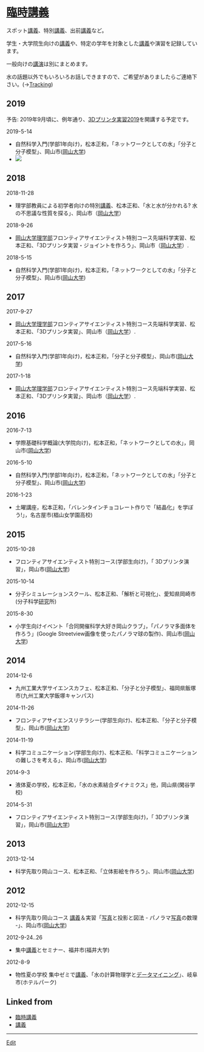 ---
---
# [臨時講義](/臨時講義)

スポット[講義](/講義)、特別[講義](/講義)、出前[講義](/講義)など。

学生・大学院生向けの[講義](/講義)や、特定の学年を対象とした[講義](/講義)や演習を記録しています。

一般向けの[講演](/講演)は別にまとめます。

水の話題以外でもいろいろお話しできますので、ご希望がありましたらご連絡下さい。(→[Tracking](/Tracking))



## 2019

予告: 2019年9月頃に、例年通り、[3Dプリンタ実習2019](/3Dプリンタ実習2019)を開講する予定です。









2019-5-14


* 自然科学入門(学部1年向け)，松本正和，「ネットワークとしての水」「分子と分子模型」、岡山市([岡山大学](/岡山大学))
* ![](https://i.gyazo.com/7e3296f6ffeda1ab930217ffbdb3234e.jpg)



## 2018

2018-11-28


* 理学部教員による初学者向けの特別[講義](/講義)、松本正和、「水と水が分かれる? 水の不思議な性質を探る」、岡山市（[岡山大学](/岡山大学)）

2018-9-26


* [岡山大学理学部](/岡山大学理学部)フロンティアサイエンティスト特別コース先端科学実習、松本正和、「3Dプリンタ実習・ジョイントを作ろう」、岡山市（[岡山大学](/岡山大学)）.

2018-5-15


* 自然科学入門(学部1年向け)，松本正和，「ネットワークとしての水」「分子と分子模型」、岡山市([岡山大学](/岡山大学))



## 2017

2017-9-27


* [岡山大学理学部](/岡山大学理学部)フロンティアサイエンティスト特別コース先端科学実習、松本正和、「3Dプリンタ実習」、岡山市（[岡山大学](/岡山大学)）.

2017-5-16


* 自然科学入門(学部1年向け)，松本正和，「分子と分子模型」、岡山市([岡山大学](/岡山大学))

2017-1-18


* [岡山大学理学部](/岡山大学理学部)フロンティアサイエンティスト特別コース先端科学実習、松本正和、「3Dプリンタ実習」、岡山市（[岡山大学](/岡山大学)）.



## 2016

2016-7-13


* 学際基礎科学概論(大学院向け)，松本正和，「ネットワークとしての水」，岡山市([岡山大学](/岡山大学))

2016-5-10


* 自然科学入門(学部1年向け)，松本正和，「ネットワークとしての水」「分子と分子模型」、岡山市([岡山大学](/岡山大学))

2016-1-23


* 土曜講座，松本正和，「バレンタインチョコレート作りで「結晶化」を学ぼう!」，名古屋市(椙山女学園高校)



## 2015

2015-10-28


* フロンティアサイエンティスト特別コース(学部生向け)，「 3Dプリンタ演習」，岡山市([岡山大学](/岡山大学))

2015-10-14


* 分子シミュレーションスクール、松本正和、「解析と可視化」、愛知県岡崎市(分子科学[研究](/研究)所)

2015-8-30


* 小学生向けイベント「合同開催科学大好き岡山クラブ」，「パノラマ多面体を作ろう」(Google Streetview画像を使ったパノラマ球の製作)、岡山市([岡山大学](/岡山大学))



## 2014

2014-12-6


* 九州工業大学サイエンスカフェ、松本正和、「分子と分子模型」、福岡県飯塚市(九州工業大学飯塚キャンパス)

2014-11-26


* フロンティアサイエンスリテラシー(学部生向け)、松本正和、「分子と分子模型」、岡山市([岡山大学](/岡山大学))

2014-11-19


* 科学コミュニケーション(学部生向け)、松本正和、「科学コミュニケーションの難しさを考える」、岡山市([岡山大学](/岡山大学))

2014-9-3


* 液体夏の学校，松本正和，「水の水素結合ダイナミクス」他，岡山県(閑谷学校)

2014-5-31


* フロンティアサイエンティスト特別コース(学部生向け)，「 3Dプリンタ演習」，岡山市([岡山大学](/岡山大学))



## 2013

2013-12-14


* 科学先取り岡山コース、松本正和、「立体影絵を作ろう」、岡山市([岡山大学](/岡山大学))



## 2012

2012-12-15


* 科学先取り岡山コース [講義](/講義)＆実習「[写真](/写真)と投影と図法 - パノラマ[写真](/写真)の数理 -」、岡山市([岡山大学](/岡山大学))

2012-9-24..26


* 集中[講義](/講義)とセミナー、福井市(福井大学)

2012-8-9


* 物性夏の学校 集中ゼミで[講義](/講義)、「水の計算物理学と[データマイニング](/データマイニング)」、岐阜市(ホテルパーク)



## Linked from

* [臨時講義](臨時講義.md)
* [講義](講義.md)


----
[Edit](https://github.com/vitroid/vitroid.github.io/edit/master/MD/臨時講義.md)
